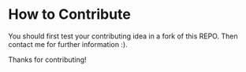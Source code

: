 # How to Contribute
You should first test your contributing idea in a fork of this REPO. Then contact me for further information :).

Thanks for contributing!
